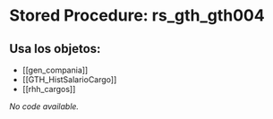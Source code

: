 # Stored Procedure: rs_gth_gth004

## Usa los objetos:
- [[gen_compania]]
- [[GTH_HistSalarioCargo]]
- [[rhh_cargos]]

*No code available.*
